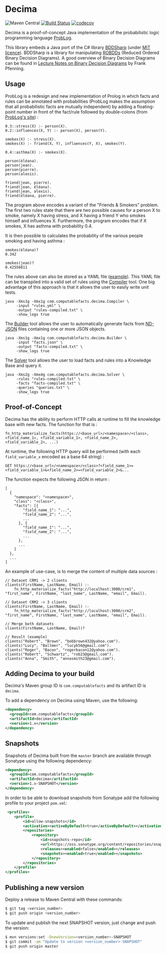 # Decima

![Maven Central](https://img.shields.io/maven-central/v/com.computablefacts/decima)
[![Build Status](https://travis-ci.com/computablefacts/decima.svg?branch=master)](https://travis-ci.com/computablefacts/decima)
[![codecov](https://codecov.io/gh/computablefacts/decima/branch/master/graph/badge.svg)](https://codecov.io/gh/computablefacts/decima)

Decima is a proof-of-concept Java implementation of the probabilistic logic programming language [ProbLog](https://dtai.cs.kuleuven.be/problog).

This library embeds a Java port of the C# library [BDDSharp](https://github.com/ancailliau/BDDSharp) (under [MIT licence](https://opensource.org/licenses/mit-license.php)). 
BDDSharp is a library for manipulating [ROBDDs](https://en.wikipedia.org/wiki/Binary_decision_diagram) (Reduced Ordered 
Binary Decision Diagrams). A good overview of Binary Decision Diagrams can be found in [Lecture Notes on Binary Decision Diagrams](https://www.cs.cmu.edu/~fp/courses/15122-f10/lectures/19-bdds.pdf)
by Frank Pfenning.

## Usage

ProbLog is a redesign and new implementation of Prolog in which facts and rules can be annotated with probabilities 
(ProbLog makes the assumption that all probabilistic facts are mutually independent) by adding a floating-point number 
in front of the fact/rule followed by double-colons (from [ProbLog's site](https://dtai.cs.kuleuven.be/problog/tutorial/basic/05_smokers.html)) :

```
0.3::stress(X) :- person(X).
0.2::influences(X, Y) :- person(X), person(Y).

smokes(X) :- stress(X).
smokes(X) :- friend(X, Y), influences(Y, X), smokes(Y).

0.4::asthma(X) :- smokes(X).

person(éléana).
person(jean).
person(pierre).
person(alexis).

friend(jean, pierre).
friend(jean, éléana).
friend(jean, alexis).
friend(éléana, pierre).
```

The program above encodes a variant of the "Friends & Smokers" problem. The first two rules state that there are two 
possible causes for a person X to smoke, namely X having stress, and X having a friend Y who smokes himself and 
influences X. Furthermore, the program encodes that if X smokes, X has asthma with probability 0.4.

It is then possible to calculates the probability of the various people smoking and having asthma :

```
smokes(éléana)?
0.342

smokes(jean)?
0.42556811
```

The rules above can also be stored as a YAML file ([example](/src/resources/data/tests/valid-yaml.yml)). 
This YAML file can be transpiled into a valid set of rules using the [Compiler](/src/com/computablefacts/decima/Compiler.java) 
tool. One big advantage of this approach is that it allows the user to easily write 
unit tests.

```
java -Xms1g -Xmx1g com.computablefacts.decima.Compiler \
     -input "rules.yml" \
     -output "rules-compiled.txt" \
     -show_logs true
```

The [Builder](/src/com/computablefacts/decima/Builder.java) tool allows the user 
to automatically generate facts from [ND-JSON](http://ndjson.org/) files containing 
one or more JSON objects.

```
java -Xms1g -Xmx1g com.computablefacts.decima.Builder \
     -input "facts.json" \
     -output "facts-compiled.txt" \
     -show_logs true
```

The [Solver](/src/com/computablefacts/decima/Solver.java) tool allows the user to 
load facts and rules into a Knowledge Base and query it.

```
java -Xms2g -Xmx4g com.computablefacts.decima.Solver \
     -rules "rules-compiled.txt" \
     -facts "facts-compiled.txt" \
     -queries "queries.txt" \ 
     -show_logs true
```

## Proof-of-Concept

Decima has the ability to perform HTTP calls at runtime to fill the knowledge base 
with new facts. The function for that is :

```
fn_http_materialize_facts(https://<base_url>/<namespace>/<class>, <field_name_1>, <field_variable_1>, <field_name_2>, <field_variable_2>, ...)
```

At runtime, the following HTTP query will be performed (with each `field_variable_x` 
encoded as a base 64 string) :

```
GET https://<base_url>/<namespace>/<class>?<field_name_1>=<field_variable_1>&<field_name_2>=<field_variable_2>&...
```

The function expects the following JSON in return :

```
[
  {
    "namespace": "<namespace>",
    "class": "<class>",
    "facts": [{
        "field_name_1": "...",
        "field_name_2": "...",
        ...
      }, {
        "field_name_1": "...",
        "field_name_2": "...",
        ...
      },
      ...
    ]
  },
  ...
]
```

An example of use-case, is to merge the content of multiple data sources :

```
// Dataset CRM1 -> 2 clients
clients(FirstName, LastName, Email) :- 
    fn_http_materialize_facts("http://localhost:3000/crm1", "first_name", FirstName, "last_name", LastName, "email", Email).

// Dataset CRM2 -> 3 clients
clients(FirstName, LastName, Email) :- 
    fn_http_materialize_facts("http://localhost:3000/crm2", "first_name", FirstName, "last_name", LastName, "email", Email).

// Merge both datasets
clients(FirstName, LastName, Email)?

// Result (example)
clients("Robert", "Brown", "bobbrown432@yahoo.com").
clients("Lucy", "Ballmer", "lucyb56@gmail.com").
clients("Roger", "Bacon", "rogerbacon12@yahoo.com").
clients("Robert", "Schwartz", "rob23@gmail.com").
clients("Anna", "Smith", "annasmith23@gmail.com").
```

## Adding Decima to your build

Decima's Maven group ID is `com.computablefacts` and its artifact ID is `decima`.

To add a dependency on Decima using Maven, use the following:

```xml
<dependency>
  <groupId>com.computablefacts</groupId>
  <artifactId>decima</artifactId>
  <version>1.x</version>
</dependency>
```

## Snapshots 

Snapshots of Decima built from the `master` branch are available through Sonatype 
using the following dependency:

```xml
<dependency>
  <groupId>com.computablefacts</groupId>
  <artifactId>decima</artifactId>
  <version>1.x-SNAPSHOT</version>
</dependency>
```

In order to be able to download snapshots from Sonatype add the following profile 
to your project `pom.xml`:

```xml
 <profiles>
    <profile>
        <id>allow-snapshots</id>
        <activation><activeByDefault>true</activeByDefault></activation>
        <repositories>
            <repository>
                <id>snapshots-repo</id>
                <url>https://oss.sonatype.org/content/repositories/snapshots</url>
                <releases><enabled>false</enabled></releases>
                <snapshots><enabled>true</enabled></snapshots>
            </repository>
        </repositories>
    </profile>
</profiles>
```

## Publishing a new version

Deploy a release to Maven Central with these commands:

```bash
$ git tag <version_number>
$ git push origin <version_number>
```

To update and publish the next SNAPSHOT version, just change and push the version:

```bash
$ mvn versions:set -DnewVersion=<version_number>-SNAPSHOT
$ git commit -am "Update to version <version_number>-SNAPSHOT"
$ git push origin master
```